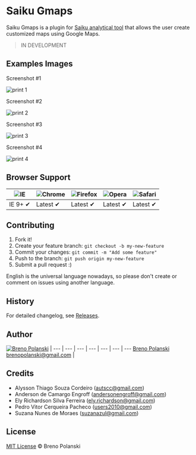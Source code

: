 # Saiku Gmaps

Saiku Gmaps is a plugin for [Saiku analytical tool](http://meteorite.bi/saiku) that allows the user create customized maps using Google Maps.

> IN DEVELOPMENT

## Examples Images

Screenshot #1

![print 1](https://raw.github.com/brenopolanski/saiku-gmaps/gh-assets/print-1.png)

Screenshot #2

![print 2](https://raw.github.com/brenopolanski/saiku-gmaps/gh-assets/print-2.png)

Screenshot #3

![print 3](https://raw.github.com/brenopolanski/saiku-gmaps/gh-assets/print-3.png)

Screenshot #4

![print 4](https://raw.github.com/brenopolanski/saiku-gmaps/gh-assets/print-4.png)

## Browser Support 

![IE](https://raw.github.com/alrra/browser-logos/master/internet-explorer/internet-explorer_48x48.png) | ![Chrome](https://raw.github.com/alrra/browser-logos/master/chrome/chrome_48x48.png) | ![Firefox](https://raw.github.com/alrra/browser-logos/master/firefox/firefox_48x48.png) | ![Opera](https://raw.github.com/alrra/browser-logos/master/opera/opera_48x48.png) | ![Safari](https://raw.github.com/alrra/browser-logos/master/safari/safari_48x48.png)
--- | --- | --- | --- | --- |
IE 9+ ✔ | Latest ✔ | Latest ✔ | Latest ✔ | Latest ✔ |

## Contributing

1. Fork it!
2. Create your feature branch: `git checkout -b my-new-feature`
3. Commit your changes: `git commit -m "Add some feature"`
4. Push to the branch: `git push origin my-new-feature`
5. Submit a pull request  :)

English is the universal language nowadays, so please don't create or comment on issues using another language.

## History

For detailed changelog, see [Releases](https://github.com/brenopolanski/saiku-gmaps/releases).

## Author

[![Breno Polanski](http://gravatar.com/avatar/6f211e50751c3b69b5621e49a0a3072b?s=70)](https://github.com/brenopolanski) |
--- | --- | --- | --- | --- | --- | ---
[Breno Polanski](https://github.com/brenopolanski)<br>brenopolanski@gmail.com |

## Credits

* Alysson Thiago Souza Cordeiro (<autscc@gmail.com>)
* Anderson de Camargo Engroff (<andersonengroff@gmail.com>)
* Ely Richardson Silva Ferreira (<ely.richardson@gmail.com>)
* Pedro Vitor Cerqueira Pacheco (<users2010@gmail.com>)
* Suzana Nunes de Moraes (<suzanazul@gmail.com>)

## License

[MIT License](http://brenopolanski.mit-license.org/) © Breno Polanski
